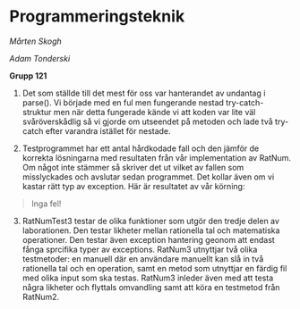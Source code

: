 ﻿# Programmeringsteknik

*Mårten Skogh*

*Adam Tonderski*

**Grupp 121**


1. Det som ställde till det mest för oss var hanterandet av undantag i 
parse(). Vi började med en ful men fungerande nestad try-catch-struktur
men när detta fungerade kände vi att koden var lite väl svåröverskådlig
så vi gjorde om utseendet på metoden och lade två try-catch efter 
varandra istället för nestade.					

2. Testprogrammet har ett antal hårdkodade fall och den jämför de korrekta 
lösningarna med resultaten från vår implementation av RatNum. Om något 
inte stämmer så skriver det ut vilket av fallen som misslyckades och 
avslutar sedan programmet. Det kollar även om vi kastar rätt typ av 
exception. Här är resultatet av vår körning:
>Inga fel!


3. RatNumTest3 testar de olika funktioner som utgör den tredje delen av 
laborationen. Den testar likheter mellan rationella tal och matematiska 
operationer. Den testar även exception hantering geonom att endast fånga 
sprcifika typer av exceptions. RatNum3 utnyttjar två olika testmetoder: 
en manuell där en användare manuellt kan slå in två rationella tal och en 
operation, samt en metod som utnyttjar en färdig fil med olika input som 
ska testas. RatNum3 inleder även med att testa några likheter och flyttals
omvandling samt att köra en testmetod från RatNum2.



